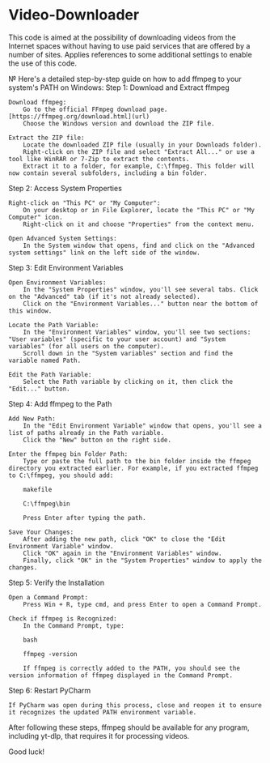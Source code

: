 # Video-Downloader

Тhis code is aimed at the possibility of downloading videos from the Internet spaces without having to use paid services that are offered by a number of sites.
Applies references to some additional settings to enable the use of this code.

№ Here's a detailed step-by-step guide on how to add ffmpeg to your system's PATH on Windows:
Step 1: Download and Extract ffmpeg

    Download ffmpeg:
        Go to the official FFmpeg download page. [https://ffmpeg.org/download.html](url)
        Choose the Windows version and download the ZIP file.

    Extract the ZIP file:
        Locate the downloaded ZIP file (usually in your Downloads folder).
        Right-click on the ZIP file and select "Extract All..." or use a tool like WinRAR or 7-Zip to extract the contents.
        Extract it to a folder, for example, C:\ffmpeg. This folder will now contain several subfolders, including a bin folder.

Step 2: Access System Properties

    Right-click on "This PC" or "My Computer":
        On your desktop or in File Explorer, locate the "This PC" or "My Computer" icon.
        Right-click on it and choose "Properties" from the context menu.

    Open Advanced System Settings:
        In the System window that opens, find and click on the "Advanced system settings" link on the left side of the window.

Step 3: Edit Environment Variables

    Open Environment Variables:
        In the "System Properties" window, you'll see several tabs. Click on the "Advanced" tab (if it's not already selected).
        Click on the "Environment Variables..." button near the bottom of this window.

    Locate the Path Variable:
        In the "Environment Variables" window, you'll see two sections: "User variables" (specific to your user account) and "System variables" (for all users on the computer).
        Scroll down in the "System variables" section and find the variable named Path.

    Edit the Path Variable:
        Select the Path variable by clicking on it, then click the "Edit..." button.

Step 4: Add ffmpeg to the Path

    Add New Path:
        In the "Edit Environment Variable" window that opens, you'll see a list of paths already in the Path variable.
        Click the "New" button on the right side.

    Enter the ffmpeg bin Folder Path:
        Type or paste the full path to the bin folder inside the ffmpeg directory you extracted earlier. For example, if you extracted ffmpeg to C:\ffmpeg, you should add:

        makefile

        C:\ffmpeg\bin

        Press Enter after typing the path.

    Save Your Changes:
        After adding the new path, click "OK" to close the "Edit Environment Variable" window.
        Click "OK" again in the "Environment Variables" window.
        Finally, click "OK" in the "System Properties" window to apply the changes.

Step 5: Verify the Installation

    Open a Command Prompt:
        Press Win + R, type cmd, and press Enter to open a Command Prompt.

    Check if ffmpeg is Recognized:
        In the Command Prompt, type:

        bash

        ffmpeg -version

        If ffmpeg is correctly added to the PATH, you should see the version information of ffmpeg displayed in the Command Prompt.

Step 6: Restart PyCharm

    If PyCharm was open during this process, close and reopen it to ensure it recognizes the updated PATH environment variable.

After following these steps, ffmpeg should be available for any program, including yt-dlp, that requires it for processing videos.

Good luck!
